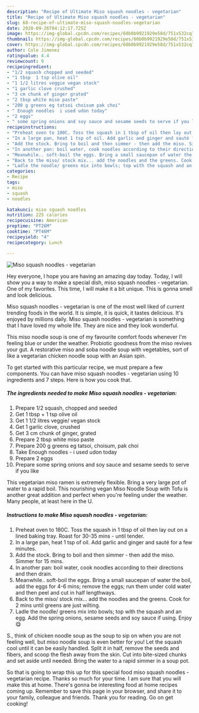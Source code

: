 ```yaml
---
description: "Recipe of Ultimate Miso squash noodles - vegetarian"
title: "Recipe of Ultimate Miso squash noodles - vegetarian"
slug: 68-recipe-of-ultimate-miso-squash-noodles-vegetarian
date: 2020-09-26T04:12:17.725Z
image: https://img-global.cpcdn.com/recipes/60b0b9921929e58d/751x532cq70/miso-squash-noodles-vegetarian-recipe-main-photo.jpg
thumbnail: https://img-global.cpcdn.com/recipes/60b0b9921929e58d/751x532cq70/miso-squash-noodles-vegetarian-recipe-main-photo.jpg
cover: https://img-global.cpcdn.com/recipes/60b0b9921929e58d/751x532cq70/miso-squash-noodles-vegetarian-recipe-main-photo.jpg
author: Cole Jimenez
ratingvalue: 4.4
reviewcount: 9
recipeingredient:
- "1/2 squash chopped and seeded"
- "1 tbsp  1 tsp olive oil"
- "1 1/2 litres veggie vegan stock"
- "1 garlic clove crushed"
- "3 cm chunk of ginger grated"
- "2 tbsp white miso paste"
- "200 g greens eg tatsoi choisum pak choi"
- " Enough noodles  i used udon today"
- "2 eggs"
- " some spring onions and soy sauce and sesame seeds to serve if you like"
recipeinstructions:
- "Preheat oven to 180C. Toss the squash in 1 tbsp of oil then lay out on a lined baking tray. Roast for 30-35 mins - until tender."
- "In a large pan, heat 1 tsp of oil. Add garlic and ginger and sauté for a few minutes."
- "Add the stock. Bring to boil and then simmer - then add the miso. Simmer for 15 mins."
- "In another pan: boil water, cook noodles according to their directions and then drain."
- "Meanwhile.. soft-boil the eggs. Bring a small saucepan of water the boil, add the eggs for 4-6 mins; remove the eggs; run them under cold water and then peel and cut in half lengthways."
- "Back to the miso/ stock mix... add the noodles and the greens. Cook for 2 mins until greens are just wilting."
- "Ladle the noodle/ greens mix into bowls; top with the squash and an egg. Add the spring onions, sesame seeds and soy sauce if using. Enjoy 😋"
categories:
- Recipe
tags:
- miso
- squash
- noodles

katakunci: miso squash noodles 
nutrition: 225 calories
recipecuisine: American
preptime: "PT26M"
cooktime: "PT46M"
recipeyield: "4"
recipecategory: Lunch

---
```



![Miso squash noodles - vegetarian](https://img-global.cpcdn.com/recipes/60b0b9921929e58d/751x532cq70/miso-squash-noodles-vegetarian-recipe-main-photo.jpg)

Hey everyone, I hope you are having an amazing day today. Today, I will show you a way to make a special dish, miso squash noodles - vegetarian. One of my favorites. This time, I will make it a bit unique. This is gonna smell and look delicious.

Miso squash noodles - vegetarian is one of the most well liked of current trending foods in the world. It is simple, it is quick, it tastes delicious. It's enjoyed by millions daily. Miso squash noodles - vegetarian is something that I have loved my whole life. They are nice and they look wonderful.

This miso noodle soup is one of my favourite comfort foods whenever I&#39;m feeling blue or under the weather. Probiotic goodness from the miso revives your gut. A restorative miso and soba noodle soup with vegetables, sort of like a vegetarian chicken noodle soup with an Asian spin.


To get started with this particular recipe, we must prepare a few components. You can have miso squash noodles - vegetarian using 10 ingredients and 7 steps. Here is how you cook that.

<!--inarticleads1-->

##### The ingredients needed to make Miso squash noodles - vegetarian:

1. Prepare 1/2 squash, chopped and seeded
1. Get 1 tbsp + 1 tsp olive oil
1. Get 1 1/2 litres veggie/ vegan stock
1. Get 1 garlic clove, crushed
1. Get 3 cm chunk of ginger, grated
1. Prepare 2 tbsp white miso paste
1. Prepare 200 g greens eg tatsoi, choisum, pak choi
1. Take  Enough noodles - i used udon today
1. Prepare 2 eggs
1. Prepare  some spring onions and soy sauce and sesame seeds to serve if you like


This vegetarian miso ramen is extremely flexible. Bring a very large pot of water to a rapid boil. This nourishing vegan Miso Noodle Soup with Tofu is another great addition and perfect when you&#39;re feeling under the weather. Many people, at least here in the U. 

<!--inarticleads2-->

##### Instructions to make Miso squash noodles - vegetarian:

1. Preheat oven to 180C. Toss the squash in 1 tbsp of oil then lay out on a lined baking tray. Roast for 30-35 mins - until tender.
1. In a large pan, heat 1 tsp of oil. Add garlic and ginger and sauté for a few minutes.
1. Add the stock. Bring to boil and then simmer - then add the miso. Simmer for 15 mins.
1. In another pan: boil water, cook noodles according to their directions and then drain.
1. Meanwhile.. soft-boil the eggs. Bring a small saucepan of water the boil, add the eggs for 4-6 mins; remove the eggs; run them under cold water and then peel and cut in half lengthways.
1. Back to the miso/ stock mix... add the noodles and the greens. Cook for 2 mins until greens are just wilting.
1. Ladle the noodle/ greens mix into bowls; top with the squash and an egg. Add the spring onions, sesame seeds and soy sauce if using. Enjoy 😋


S., think of chicken noodle soup as the soup to sip on when you are not feeling well, but miso noodle soup is even better for you! Let the squash cool until it can be easily handled. Split it in half, remove the seeds and fibers, and scoop the flesh away from the skin. Cut into bite-sized chunks and set aside until needed. Bring the water to a rapid simmer in a soup pot. 

So that is going to wrap this up for this special food miso squash noodles - vegetarian recipe. Thanks so much for your time. I am sure that you will make this at home. There's gonna be interesting food at home recipes coming up. Remember to save this page in your browser, and share it to your family, colleague and friends. Thank you for reading. Go on get cooking!
